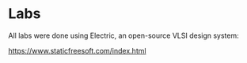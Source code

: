 # Labs

All labs were done using Electric, an open-source VLSI design system:

https://www.staticfreesoft.com/index.html
